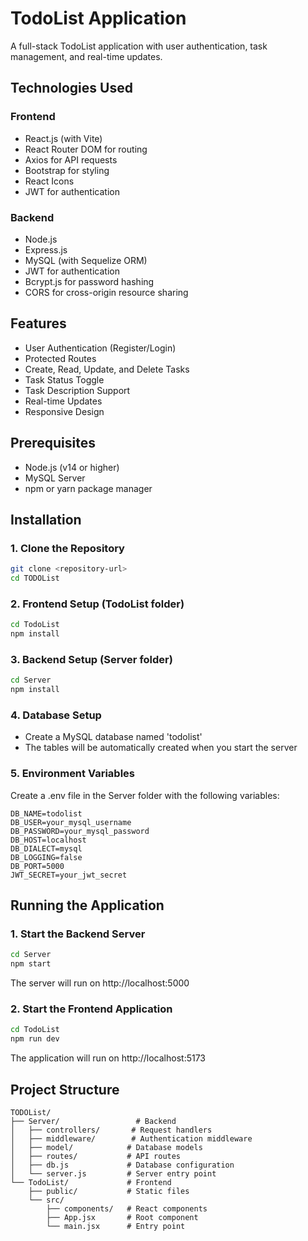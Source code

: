 # TodoList Application

A full-stack TodoList application with user authentication, task management, and real-time updates.

## Technologies Used

### Frontend

- React.js (with Vite)
- React Router DOM for routing
- Axios for API requests
- Bootstrap for styling
- React Icons
- JWT for authentication

### Backend

- Node.js
- Express.js
- MySQL (with Sequelize ORM)
- JWT for authentication
- Bcrypt.js for password hashing
- CORS for cross-origin resource sharing

## Features

- User Authentication (Register/Login)
- Protected Routes
- Create, Read, Update, and Delete Tasks
- Task Status Toggle
- Task Description Support
- Real-time Updates
- Responsive Design

## Prerequisites

- Node.js (v14 or higher)
- MySQL Server
- npm or yarn package manager

## Installation

### 1. Clone the Repository

```bash
git clone <repository-url>
cd TODOList
```

### 2. Frontend Setup (TodoList folder)

```bash
cd TodoList
npm install
```

### 3. Backend Setup (Server folder)

```bash
cd Server
npm install
```

### 4. Database Setup

- Create a MySQL database named 'todolist'
- The tables will be automatically created when you start the server

### 5. Environment Variables

Create a .env file in the Server folder with the following variables:

```env
DB_NAME=todolist
DB_USER=your_mysql_username
DB_PASSWORD=your_mysql_password
DB_HOST=localhost
DB_DIALECT=mysql
DB_LOGGING=false
DB_PORT=5000
JWT_SECRET=your_jwt_secret
```

## Running the Application

### 1. Start the Backend Server

```bash
cd Server
npm start
```

The server will run on http://localhost:5000

### 2. Start the Frontend Application

```bash
cd TodoList
npm run dev
```

The application will run on http://localhost:5173

## Project Structure

```
TODOList/
├── Server/                 # Backend
│   ├── controllers/       # Request handlers
│   ├── middleware/        # Authentication middleware
│   ├── model/            # Database models
│   ├── routes/           # API routes
│   ├── db.js             # Database configuration
│   └── server.js         # Server entry point
└── TodoList/             # Frontend
    ├── public/           # Static files
    └── src/
        ├── components/   # React components
        ├── App.jsx       # Root component
        └── main.jsx      # Entry point
```
